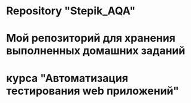 # Repository "Stepik_AQA"

# Мой репозиторий для хранения выполненных домашних заданий
# курса "Автоматизация тестирования web приложений"
